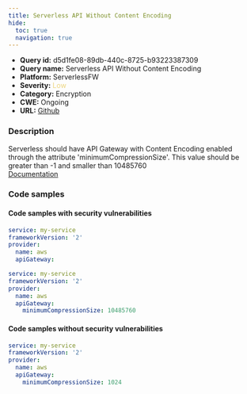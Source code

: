```yaml
---
title: Serverless API Without Content Encoding
hide:
  toc: true
  navigation: true
---
```


<style>
  .highlight .hll {
    background-color: #ff171742;
  }
  .md-content {
    max-width: 1100px;
    margin: 0 auto;
  }
</style>

-   **Query id:** d5d1fe08-89db-440c-8725-b93223387309
-   **Query name:** Serverless API Without Content Encoding
-   **Platform:** ServerlessFW
-   **Severity:** <span style="color:#edd57e">Low</span>
-   **Category:** Encryption
-   **CWE:** Ongoing
-   **URL:** [Github](https://github.com/Checkmarx/kics/tree/master/assets/queries/serverlessFW/serverless_api_without_content_encoding)

### Description
Serverless should have API Gateway with Content Encoding enabled through the attribute 'minimumCompressionSize'. This value should be greater than -1 and smaller than 10485760<br>
[Documentation](https://www.serverless.com/framework/docs/providers/aws/events/apigateway#compression)

### Code samples
#### Code samples with security vulnerabilities
```yml title="Positive test num. 1 - yml file" hl_lines="5"
service: my-service
frameworkVersion: '2'
provider:
  name: aws
  apiGateway:

```
```yml title="Positive test num. 2 - yml file" hl_lines="6"
service: my-service
frameworkVersion: '2'
provider:
  name: aws
  apiGateway:
    minimumCompressionSize: 10485760


```


#### Code samples without security vulnerabilities
```yml title="Negative test num. 1 - yml file"
service: my-service
frameworkVersion: '2'
provider:
  name: aws
  apiGateway:
    minimumCompressionSize: 1024

```
